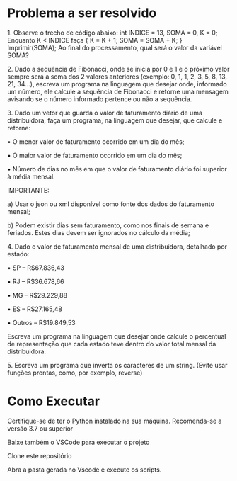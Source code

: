 <h1>Problema a ser resolvido</h1>

<p>1. Observe o trecho de código abaixo: int INDICE = 13, SOMA = 0, K = 0;
Enquanto K < INDICE faça { K = K + 1; SOMA = SOMA + K; }
Imprimir(SOMA);
Ao final do processamento, qual será o valor da variável SOMA?

<p>2. Dado a sequência de Fibonacci, onde se inicia por 0 e 1 e o próximo valor sempre será a soma dos 2 valores anteriores
(exemplo: 0, 1, 1, 2, 3, 5, 8, 13, 21, 34...), escreva um programa na linguagem que desejar onde, informado um número,
ele calcule a sequência de Fibonacci e retorne uma mensagem avisando se o número informado pertence ou não a sequência.

<p>3. Dado um vetor que guarda o valor de faturamento diário de uma distribuidora, faça um programa, na linguagem que desejar, que calcule e retorne:
<p>• O menor valor de faturamento ocorrido em um dia do mês;
<p>• O maior valor de faturamento ocorrido em um dia do mês;
<p>• Número de dias no mês em que o valor de faturamento diário foi superior à média mensal. 

IMPORTANTE:
<p>a) Usar o json ou xml disponível como fonte dos dados do faturamento mensal;
<p>b) Podem existir dias sem faturamento, como nos finais de semana e feriados. Estes dias devem ser ignorados no cálculo da média;

<p>4. Dado o valor de faturamento mensal de uma distribuidora, detalhado por estado:
<p>• SP – R$67.836,43
<p>• RJ – R$36.678,66
<p>• MG – R$29.229,88
<p>• ES – R$27.165,48
<p>• Outros – R$19.849,53

<P>Escreva um programa na linguagem que desejar onde calcule o percentual de representação que cada estado teve dentro do valor total mensal da distribuidora. 

<p>5. Escreva um programa que inverta os caracteres de um string. (Evite usar funções prontas, como, por exemplo, reverse)

<h1>Como Executar</h1>

<p>Certifique-se de ter o Python instalado na sua máquina. Recomenda-se a versão 3.7 ou superior</p>
<p>Baixe também o VSCode para executar o projeto</p>

<p>Clone este repositório

<p>Abra a pasta gerada no Vscode e execute os scripts.







